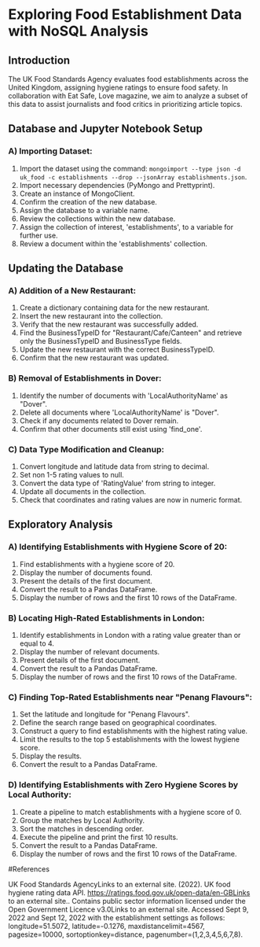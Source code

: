 # Exploring Food Establishment Data with NoSQL Analysis

## Introduction
The UK Food Standards Agency evaluates food establishments across the United Kingdom, assigning hygiene ratings to ensure food safety. In collaboration with Eat Safe, Love magazine, we aim to analyze a subset of this data to assist journalists and food critics in prioritizing article topics.

## Database and Jupyter Notebook Setup
### A) Importing Dataset:
1. Import the dataset using the command: `mongoimport --type json -d uk_food -c establishments --drop --jsonArray establishments.json`.
2. Import necessary dependencies (PyMongo and Prettyprint).
3. Create an instance of MongoClient.
4. Confirm the creation of the new database.
5. Assign the database to a variable name.
6. Review the collections within the new database.
7. Assign the collection of interest, 'establishments', to a variable for further use.
8. Review a document within the 'establishments' collection.

## Updating the Database
### A) Addition of a New Restaurant:
1. Create a dictionary containing data for the new restaurant.
2. Insert the new restaurant into the collection.
3. Verify that the new restaurant was successfully added.
4. Find the BusinessTypeID for "Restaurant/Cafe/Canteen" and retrieve only the BusinessTypeID and BusinessType fields.
5. Update the new restaurant with the correct BusinessTypeID.
6. Confirm that the new restaurant was updated.

### B) Removal of Establishments in Dover:
1. Identify the number of documents with 'LocalAuthorityName' as "Dover".
2. Delete all documents where 'LocalAuthorityName' is "Dover".
3. Check if any documents related to Dover remain.
4. Confirm that other documents still exist using 'find_one'.

### C) Data Type Modification and Cleanup:
1. Convert longitude and latitude data from string to decimal.
2. Set non 1-5 rating values to null.
3. Convert the data type of 'RatingValue' from string to integer.
4. Update all documents in the collection.
5. Check that coordinates and rating values are now in numeric format.

## Exploratory Analysis
### A) Identifying Establishments with Hygiene Score of 20:
1. Find establishments with a hygiene score of 20.
2. Display the number of documents found.
3. Present the details of the first document.
4. Convert the result to a Pandas DataFrame.
5. Display the number of rows and the first 10 rows of the DataFrame.

### B) Locating High-Rated Establishments in London:
1. Identify establishments in London with a rating value greater than or equal to 4.
2. Display the number of relevant documents.
3. Present details of the first document.
4. Convert the result to a Pandas DataFrame.
5. Display the number of rows and the first 10 rows of the DataFrame.

### C) Finding Top-Rated Establishments near "Penang Flavours":
1. Set the latitude and longitude for "Penang Flavours".
2. Define the search range based on geographical coordinates.
3. Construct a query to find establishments with the highest rating value.
4. Limit the results to the top 5 establishments with the lowest hygiene score.
5. Display the results.
6. Convert the result to a Pandas DataFrame.

### D) Identifying Establishments with Zero Hygiene Scores by Local Authority:
1. Create a pipeline to match establishments with a hygiene score of 0.
2. Group the matches by Local Authority.
3. Sort the matches in descending order.
4. Execute the pipeline and print the first 10 results.
5. Convert the result to a Pandas DataFrame.
6. Display the number of rows and the first 10 rows of the DataFrame.

#References

UK Food Standards AgencyLinks to an external site. (2022). UK food hygiene rating data API. https://ratings.food.gov.uk/open-data/en-GBLinks to an external site.. Contains public sector information licensed under the Open Government Licence v3.0Links to an external site.
Accessed Sept 9, 2022 and Sept 12, 2022 with the establishment settings as follows: longitude=51.5072, latitude=-0.1276, maxdistancelimit=4567, pagesize=10000, sortoptionkey=distance, pagenumber=(1,2,3,4,5,6,7,8).
